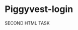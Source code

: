 # Piggyvest-login
SECOND HTML TASK

<!DOCTYPE html>
<html lang="en">

<head>
    <title>
        <!DOCTYPE html>
        <html>

        <head>
            <title>The Login Form</title>
            <style>
                * {
                    margin: 0;
                    padding: 0;
                    box-sizing: border-box;
                }
                
                html {
                    height: 100%;
                }
                
                body {
                    font-family: 'Segoe UI', sans-serif;
                    ;
                    font-size: 1rem;
                    line-height: 2.5;
                    height: 100%;
                    background-color: rgb(30, 2, 129)
                }
                
                .wrap {
                    width: 100%;
                    height: 100%;
                    display: flex;
                    justify-content: center;
                    align-items: center;
                }
                
                .login-form {
                    width: 350px;
                    margin: 0 auto;
                    border: none;
                    padding: 2rem;
                    background: #ffffff;
                    border-radius: 5% 5% 5% 0%;
                }
                
                .form-input {
                    background: rgb(234, 237, 238);
                    padding: 15px;
                    width: 100%;
                    border-radius: 5% 5% 5% 0%;
                    border: none;
                }
                
                .form-group {
                    margin-bottom: 1rem;
                    border: none;
                }
                
                .form-button {
                    background: #191cd1;
                    border: 0px solid #ddd;
                    color: #ffffff;
                    padding: 20px;
                    width: 100%;
                    border-radius: 15% 15% 15% 0%;
                    text-transform: uppercase;
                    border: none;
                }
                
                .form-button:hover {
                    background: #191cd1;
                    border: none;
                    border-radius: 15% 15% 15% 0%;
                }
                
                .form-header {
                    text-align: left;
                    margin-bottom: 2rem;
                }
                
                .form-footer {
                    position: relative;
                    top: 100px;
                    left: 0px;
                    bottom: 100px;
                    color: white;
                }
                
                h3 {
                    color: rgb(116, 20, 241);
                }
                
                .image-logo {
                    position: absolute;
                    top: 4rem;
                    width: 207px;
                    left: 30em;
                }
                
                .form-back {
                    position: fixed;
                }
                
                .blue-image {
                    position: absolute;
                    width: 207px;
                    left: -10px;
                    top: -140px;
                }
                
                .green-image {
                    position: fixed;
                    width: 270px;
                    left: 60em;
                    top: -2rem;
                }
                
                .pink-image {
                    position: absolute;
                    top: 30rem;
                    left: -5em;
                    width: 270px;
                }
                
                .purple-image {
                    position: fixed;
                    top: 28rem;
                    left: 55em;
                    weidth: 270px;
                }
            </style>
        </head>


    </title>l
</head>

<body>

    <img src="images/logo.svg.svg" alt="piggyvest logo" class="image-logo" />
    <div class="form-back">
        <img src="images/blue-img.png" alt="" class="blue-image" />
        <img src="images/green-img.png" alt="" class="green-image" />
        <img src="images/pink-img.png" alt="" class="pink-image" />
        <img src="images/purple-img.png" alt="" class="purple-image" />
    </div>

    <div class="wrap">

        <form class="login-form" action="">

            <div class="form-header">
                <h3>Login to your account</h3>
                <p>securely login to your piggyVest</p>
                <img </div>
                <!--Email Input-->
                <div class="form-group">
                    <h4>Email or phone Number</h4>
                    <input type="text" class="form-input" placeholder>
                </div>
                <!--Password Input-->
                <div class="form-group">
                    <h5>password</h5>
                    <input type="password" class="form-input" placeholder>
                </div>
                <!--Login Button-->
                <div class="form-group">
                    <button class="form-button" type="submit">LOG IN</button>
                </div>
        </form>

        <!--/.wrap-->
        <div class="form-footer">
            Don't have an account? <a href="#">Register</a>

</body>

</html>
